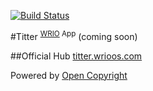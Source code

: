 [![Build Status](https://travis-ci.org/webRunes/Titter-WRIO-App.svg?branch=master)](https://travis-ci.org/webRunes/Titter-WRIO-App)

#Titter <sup>[WRIO](http://wrioos.com) App</sup>
(coming  soon)

##Official Hub
[titter.wrioos.com](http://titter.wrioos.com)

Powered by [Open Copyright](http://opencopyright.webrunes.com)
